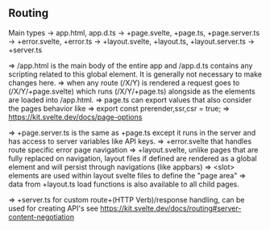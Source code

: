 Routing
-------

Main types
-> app.html, app.d.ts
-> +page.svelte, +page.ts, +page.server.ts
-> +error.svelte, +error.ts
-> +layout.svelte, +layout.ts, +layout.server.ts
-> +server.ts

=> /app.html is the main body of the entire app and /app.d.ts contains any scripting related to this global element. It is generally not necessary to make changes here.
=> when any route (/X/Y) is rendered a request goes to (/X/Y/+page.svelte) which runs (/X/Y/+page.ts) alongside as the elements are loaded into /app.html.
=> page.ts can export values that also consider the pages behavior like
    => export const prerender,ssr,csr = true;
    => <https://kit.svelte.dev/docs/page-options>

=> +page.server.ts is the same as +page.ts except it runs in the server and has access to server variables like API keys.
=> +error.svelte that handles route specific error page navigation
=> +layout.svelte, unlike pages that are fully replaced on navigation, layout files if defined are rendered as a global element and will persist through navigations (like appbars)
    => \<slot></slot> elements are used within layout svelte files to define the "page area"
    => data from +layout.ts load functions is also available to all child pages.

=> +server.ts for custom route+(HTTP Verb)/response handling, can be used for creating API's
    see <https://kit.svelte.dev/docs/routing#server-content-negotiation>
